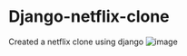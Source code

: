 # Django-netflix-clone
Created a netflix clone using django
![image](https://github.com/Gowtham1707/Django-netflix-clone/assets/93418943/614b4c40-5517-4784-a36b-876394146f79)
